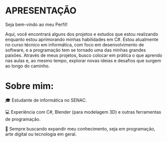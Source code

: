 # APRESENTAÇÃO



Seja bem-vindo ao meu Perfil!

Aqui, você encontrará alguns dos projetos e estudos que estou realizando enquanto estou aprimorando minhas habilidades em C#. Estou atualmente no curso técnico em informática, com foco em desenvolvimento de software, e a programação tem se tornado uma das minhas grandes paixões. Através de meus projetos, busco colocar em prática o que aprendo nas aulas e, ao mesmo tempo, explorar novas ideias e desafios que surgem ao longo do caminho.

# Sobre mim:
🎓 Estudante de informática no SENAC.

💻 Experiência com C#, Blender (para modelagem 3D) e outras ferramentas de programação.

🔄 Sempre buscando expandir meu conhecimento, seja em programação, arte digital ou tecnologia em geral.
